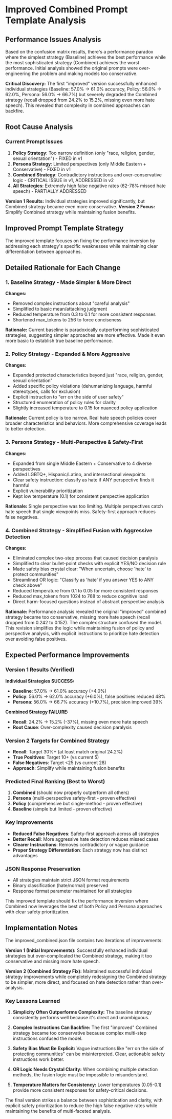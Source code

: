 # Improved Combined Prompt Template Analysis

## Performance Issues Analysis

Based on the confusion matrix results, there's a performance paradox where the simplest strategy (Baseline) achieves the best performance while the most sophisticated strategy (Combined) achieves the worst performance. Initial analysis showed the original prompts were over-engineering the problem and making models too conservative.

**Critical Discovery:** The first "improved" version successfully enhanced individual strategies (Baseline: 57.0% → 61.0% accuracy, Policy: 56.0% → 62.0%, Persona: 56.0% → 66.7%) but severely degraded the Combined strategy (recall dropped from 24.2% to 15.2%, missing even more hate speech). This revealed that complexity in combined approaches can backfire.

## Root Cause Analysis

### Current Prompt Issues

1. **Policy Strategy**: Too narrow definition (only "race, religion, gender, sexual orientation") - FIXED in v1
2. **Persona Strategy**: Limited perspectives (only Middle Eastern + Conservative) - FIXED in v1  
3. **Combined Strategy**: Contradictory instructions and over-conservative logic - CRITICAL ISSUE in v1, ADDRESSED in v2
4. **All Strategies**: Extremely high false negative rates (62-78% missed hate speech) - PARTIALLY ADDRESSED

**Version 1 Results:** Individual strategies improved significantly, but Combined strategy became even more conservative.
**Version 2 Focus:** Simplify Combined strategy while maintaining fusion benefits.

## Improved Prompt Template Strategy

The improved template focuses on fixing the performance inversion by addressing each strategy's specific weaknesses while maintaining clear differentiation between approaches.

## Detailed Rationale for Each Change

### 1. Baseline Strategy - Made Simpler & More Direct

**Changes:**
- Removed complex instructions about "careful analysis"
- Simplified to basic mean/attacking judgment
- Reduced temperature from 0.3 to 0.1 for more consistent responses
- Shortened max_tokens to 256 to force conciseness

**Rationale:** Current baseline is paradoxically outperforming sophisticated strategies, suggesting simpler approaches are more effective. Made it even more basic to establish true baseline performance.

### 2. Policy Strategy - Expanded & More Aggressive

**Changes:**
- Expanded protected characteristics beyond just "race, religion, gender, sexual orientation"
- Added specific policy violations (dehumanizing language, harmful stereotypes, calls for exclusion)
- Explicit instruction to "err on the side of user safety"
- Structured enumeration of policy rules for clarity
- Slightly increased temperature to 0.15 for nuanced policy application

**Rationale:** Current policy is too narrow. Real hate speech policies cover broader characteristics and behaviors. More comprehensive coverage leads to better detection.

### 3. Persona Strategy - Multi-Perspective & Safety-First

**Changes:**
- Expanded from single Middle Eastern + Conservative to 4 diverse perspectives
- Added LGBTQ+, Hispanic/Latino, and intersectional viewpoints
- Clear safety instruction: classify as hate if ANY perspective finds it harmful
- Explicit vulnerability prioritization
- Kept low temperature (0.1) for consistent perspective application

**Rationale:** Single perspective was too limiting. Multiple perspectives catch hate speech that single viewpoints miss. Safety-first approach reduces false negatives.

### 4. Combined Strategy - Simplified Fusion with Aggressive Detection

**Changes:**
- Eliminated complex two-step process that caused decision paralysis
- Simplified to clear bullet-point checks with explicit YES/NO decision rule
- Made safety bias crystal clear: "When uncertain, choose 'hate' to protect communities"
- Streamlined OR logic: "Classify as 'hate' if you answer YES to ANY check above"
- Reduced temperature from 0.1 to 0.05 for more consistent responses
- Reduced max_tokens from 1024 to 768 to reduce cognitive load
- Direct harm-focused questions instead of abstract perspective analysis

**Rationale:** Performance analysis revealed the original "improved" combined strategy became too conservative, missing more hate speech (recall dropped from 0.242 to 0.152). The complex structure confused the model. This revision simplifies the logic while maintaining fusion of policy and perspective analysis, with explicit instructions to prioritize hate detection over avoiding false positives.

## Expected Performance Improvements

### Version 1 Results (Verified)
**Individual Strategies SUCCESS:**
- **Baseline**: 57.0% → 61.0% accuracy (+4.0%)
- **Policy**: 56.0% → 62.0% accuracy (+6.0%), false positives reduced 48%  
- **Persona**: 56.0% → 66.7% accuracy (+10.7%), precision improved 39%

**Combined Strategy FAILURE:**
- **Recall**: 24.2% → 15.2% (-37%), missing even more hate speech
- **Root Cause**: Over-complexity caused decision paralysis

### Version 2 Targets for Combined Strategy
- **Recall**: Target 30%+ (at least match original 24.2%)
- **True Positives**: Target 10+ (vs current 5)
- **False Negatives**: Target <25 (vs current 28)
- **Approach**: Simplify while maintaining fusion benefits

### Predicted Final Ranking (Best to Worst)
1. **Combined** (should now properly outperform all others)
2. **Persona** (multi-perspective safety-first - proven effective)
3. **Policy** (comprehensive but single-method - proven effective)
4. **Baseline** (simple but limited - proven effective)

### Key Improvements
- **Reduced False Negatives**: Safety-first approach across all strategies
- **Better Recall**: More aggressive hate detection reduces missed cases
- **Clearer Instructions**: Removes contradictory or vague guidance
- **Proper Strategy Differentiation**: Each strategy now has distinct advantages

### JSON Response Preservation
- All strategies maintain strict JSON format requirements
- Binary classification (hate/normal) preserved
- Response format parameter maintained for all strategies

This improved template should fix the performance inversion where Combined now leverages the best of both Policy and Persona approaches with clear safety prioritization.

## Implementation Notes

The improved_combined.json file contains two iterations of improvements:

**Version 1 (Initial Improvements):** Successfully enhanced individual strategies but over-complicated the Combined strategy, making it too conservative and missing more hate speech.

**Version 2 (Combined Strategy Fix):** Maintained successful individual strategy improvements while completely redesigning the Combined strategy to be simpler, more direct, and focused on hate detection rather than over-analysis.

### Key Lessons Learned

1. **Simplicity Often Outperforms Complexity:** The baseline strategy consistently performs well because it's direct and unambiguous.

2. **Complex Instructions Can Backfire:** The first "improved" Combined strategy became too conservative because complex multi-step instructions confused the model.

3. **Safety Bias Must Be Explicit:** Vague instructions like "err on the side of protecting communities" can be misinterpreted. Clear, actionable safety instructions work better.

4. **OR Logic Needs Crystal Clarity:** When combining multiple detection methods, the fusion logic must be impossible to misunderstand.

5. **Temperature Matters for Consistency:** Lower temperatures (0.05-0.1) provide more consistent responses for safety-critical decisions.

The final version strikes a balance between sophistication and clarity, with explicit safety prioritization to reduce the high false negative rates while maintaining the benefits of multi-faceted analysis.